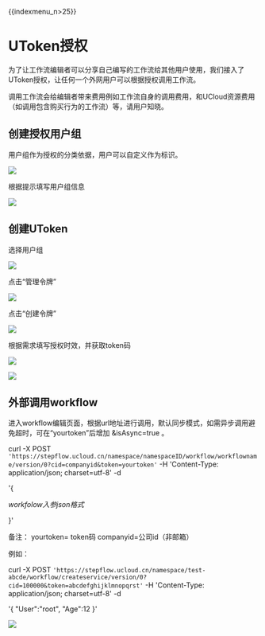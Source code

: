{{indexmenu_n>25}}

# UToken授权

为了让工作流编辑者可以分享自己编写的工作流给其他用户使用，我们接入了UToken授权，让任何一个外网用户可以根据授权调用工作流。

调用工作流会给编辑者带来费用例如工作流自身的调用费用，和UCloud资源费用（如调用包含购买行为的工作流）等，请用户知晓。

## 创建授权用户组

用户组作为授权的分类依据，用户可以自定义作为标识。

![](http://stepflow-docs.cn-bj.ufileos.com/authorize001.png)

根据提示填写用户组信息

![](http://stepflow-docs.cn-bj.ufileos.com/authorize002.png)

## 创建UToken

选择用户组

![](http://stepflow-docs.cn-bj.ufileos.com/authorize003.png)

点击“管理令牌”

![](http://stepflow-docs.cn-bj.ufileos.com/authorize004.png)

点击“创建令牌”

![](http://stepflow-docs.cn-bj.ufileos.com/authorize005.png)

根据需求填写授权时效，并获取token码

![](http://stepflow-docs.cn-bj.ufileos.com/authorize006.png)

![](http://stepflow-docs.cn-bj.ufileos.com/authorize007.png)

## 外部调用workflow

进入workflow编辑页面，根据url地址进行调用，默认同步模式，如需异步调用避免超时，可在“yourtoken”后增加 &isAsync=true 。


curl -X POST
`'https://stepflow.ucloud.cn/namespace/namespaceID/workflow/workflowname/version/0?cid=companyid&token=yourtoken'`
-H 'Content-Type: application/json; charset=utf-8' -d

'{

*workfolow入参json格式*

}'

备注： yourtoken= token码 companyid=公司id（非邮箱）

例如：

curl -X POST  `'https://stepflow.ucloud.cn/namespace/test-abcde/workflow/createservice/version/0?cid=100000&token=abcdefghijklmnopqrst'`
-H 'Content-Type: application/json; charset=utf-8' -d

'{
    "User":"root",
    "Age":12
}'

![](http://stepflow-docs.cn-bj.ufileos.com/authorize008.png)
